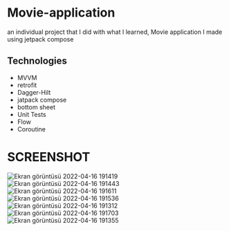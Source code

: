 # Movie-application
an individual project that I did with what I learned,
Movie application I made using jetpack compose

 ## Technologies


* MVVM
* retrofit
* Dagger-Hilt
* jatpack compose
* bottom sheet
* Unit Tests
* Flow
* Coroutine


# SCREENSHOT
![Ekran görüntüsü 2022-04-16 191419](https://user-images.githubusercontent.com/84921644/163682913-df39479d-9e1a-49f1-adba-15fd826b57e3.png)
![Ekran görüntüsü 2022-04-16 191443](https://user-images.githubusercontent.com/84921644/163682914-3f793a9a-9f62-4c69-82d8-dc65ff7e1ce4.png)
![Ekran görüntüsü 2022-04-16 191611](https://user-images.githubusercontent.com/84921644/163682916-557e3a8a-93c6-437a-ab94-90471a8105f8.png)
![Ekran görüntüsü 2022-04-16 191536](https://user-images.githubusercontent.com/84921644/163682915-3ed1f45b-3d82-4d77-8cbd-fbd0e8bbd2f2.png)
![Ekran görüntüsü 2022-04-16 191312](https://user-images.githubusercontent.com/84921644/163682920-7ec25d02-c3b2-4698-9496-2652f7239953.png)
![Ekran görüntüsü 2022-04-16 191703](https://user-images.githubusercontent.com/84921644/163682918-02ba4c0f-e60a-4db7-ad80-993761c660f5.png)
![Ekran görüntüsü 2022-04-16 191355](https://user-images.githubusercontent.com/84921644/163682922-97fd29ea-7c47-4aed-8c96-981633ab7f0c.png)
